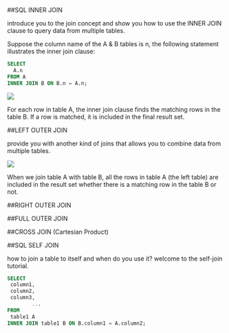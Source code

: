 ﻿##SQL INNER JOIN 

introduce you to the join concept and show you how to use the INNER JOIN clause to query data from multiple tables.


Suppose the column name of the A & B tables is n, the following statement illustrates the inner join clause:

```sql
SELECT
  A.n
FROM A
INNER JOIN B ON B.n = A.n;
```

![](http://www.sqltutorial.org/wp-content/uploads/2016/03/SQL-INNER-JOIN.png)

For each row in table A, the inner join clause finds the matching rows in the table B. 
If a row is matched, it is included in the final result set.




##LEFT OUTER JOIN 

provide you with another kind of joins that allows you to combine data from multiple tables.

![](http://www.sqltutorial.org/wp-content/uploads/2016/03/SQL-LEFT-JOIN.png)

When we join table A with table B, all the rows in table A (the left table) are included in the result 
set whether there is a matching row in the table B or not.


##RIGHT OUTER JOIN


##FULL OUTER JOIN


##CROSS JOIN (Cartesian Product)


##SQL SELF JOIN 


how to join a table to itself and when do you use it? welcome to the self-join tutorial.

```sql
SELECT
 column1,
 column2,
 column3,
        ...
FROM
 table1 A
INNER JOIN table1 B ON B.column1 = A.column2;
```
